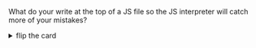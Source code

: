 What do your write at the top of a JS file so the JS interpreter will catch more of your mistakes?

<details>
<summary>flip the card</summary>
<br>

# `'use strict';` (_Strict Mode_)

```js
/*
  this will work, the program is not in strict mode

  using variables without declaring them is OK
*/

greeting = 'hello! (not in strict mode, undeclared variable)';

console.log(greeting); // 'hello! ...'
```

```js
'use strict';

/*
  this will throw an error, the program IS in strict mode

  using variables without declaring them is NOT OK
*/

// an error will occur on this line
greeting = 'hello! (strict mode, undeclared variable)';

// the log will never happen!
console.log(greeting);
```

```js
'use strict';

/*
  this will work in strict mode

  the variable is declared before it is used
*/

let greeting = 'hello! (strict mode, declared variable)';

console.log(greeting); // 'hello! ...'
```

> PS. Sometimes it's called [sloppy mode](https://developer.mozilla.org/en-US/docs/Glossary/Sloppy_mode) when you write code without `'use strict';`.

</details>
